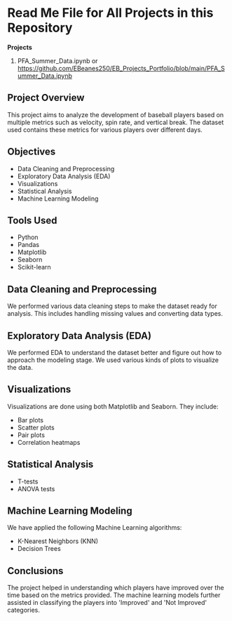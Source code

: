 # Read Me File for All Projects in this Repository 

**Projects**
1. PFA_Summer_Data.ipynb or https://github.com/EBeanes250/EB_Projects_Portfolio/blob/main/PFA_Summer_Data.ipynb

## Project Overview
This project aims to analyze the development of baseball players based on multiple metrics such as velocity, spin rate, and vertical break. The dataset used contains these metrics for various players over different days.

## Objectives
- Data Cleaning and Preprocessing
- Exploratory Data Analysis (EDA)
- Visualizations
- Statistical Analysis
- Machine Learning Modeling

## Tools Used
- Python
- Pandas
- Matplotlib
- Seaborn
- Scikit-learn

## Data Cleaning and Preprocessing
We performed various data cleaning steps to make the dataset ready for analysis. This includes handling missing values and converting data types.

## Exploratory Data Analysis (EDA)
We performed EDA to understand the dataset better and figure out how to approach the modeling stage. We used various kinds of plots to visualize the data.

## Visualizations
Visualizations are done using both Matplotlib and Seaborn. They include:
- Bar plots
- Scatter plots
- Pair plots
- Correlation heatmaps

## Statistical Analysis
- T-tests
- ANOVA tests

## Machine Learning Modeling
We have applied the following Machine Learning algorithms:
- K-Nearest Neighbors (KNN)
- Decision Trees

## Conclusions
The project helped in understanding which players have improved over the time based on the metrics provided. The machine learning models further assisted in classifying the players into 'Improved' and 'Not Improved' categories.
